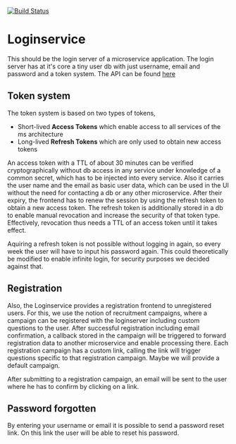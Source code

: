 [![Build Status](https://travis-ci.org/blacksph3re/loginservice.svg?branch=master)](https://travis-ci.org/blacksph3re/loginservice)

# Loginservice

This should be the login server of a microservice application. The login server has at it's core a tiny user db with just username, email and password and a token system. The API can be found [here](https://loginservice.docs.apiary.io/)

## Token system

The token system is based on two types of tokens,

* Short-lived **Access Tokens** which enable access to all services of the ms architecture
* Long-lived **Refresh Tokens** which are only used to obtain new access tokens

An access token with a TTL of about 30 minutes can be verified cryptographically without db access in any service under knowledge of a common secret, which has to be injected into every service. Also it carries the user name and the email as basic user data, which can be used in the UI without the need for contacting a db or any other microservice. After their expiry, the frontend has to renew the session by using the refresh token to obtain a new access token. The refresh token is additionally stored in a db to enable manual revocation and increase the security of that token type. Effectively, revocation thus needs a TTL of an access token until it takes effect.

Aquiring a refresh token is not possible without logging in again, so every week the user will have to input his password again. This could theoretically be modified to enable infinite login, for security purposes we decided against that.

## Registration

Also, the Loginservice provides a registration frontend to unregistered users. For this, we use the notion of recruitment campaigns, where a campaign can be registered with the loginserver including custom questions to the user. After successful registration including email confirmation, a callback stored in the campaign will be triggered to forward registration data to another microservice and enable processing there. Each registration campaign has a custom link, calling the link will trigger questions specific to that registration campaign. Maybe we will provide a default campaign.

After submitting to a registration campaign, an email will be sent to the user where he has to confirm by clicking on a link.

## Password forgotten

By entering your username or email it is possible to send a password reset link. On this link the user will be able to reset his password.
